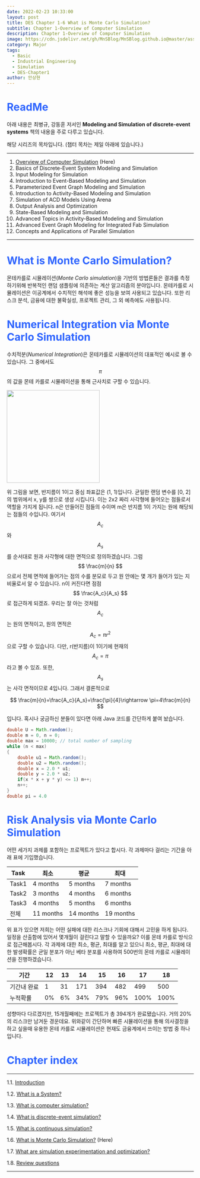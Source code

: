 ```yaml
---
date: 2022-02-23 10:33:00
layout: post
title: DES Chapter 1-6 What is Monte Carlo Simulation?
subtitle: Chapter 1-Overview of Computer Simulation
description: Chapter 1-Overview of Computer Simulation
image: https://cdn.jsdelivr.net/gh/MnSBlog/MnSBlog.github.io@master/assets/img/posts/Major/Simulation/1_6_1_Fig_1_9.PNG
category: Major
tags:
  - Basic
  - Industrial Engineering
  - Simulation
  - DES-Chapter1
author: 안상현
---
```




# <span style="color:#2E64FE">ReadMe</span>

 아래 내용은 최병규, 강동훈 저서인 **Modeling and Simulation of discrete-event systems**  책의 내용을 주로 다루고 있습니다. 

 해당 시리즈의 목차입니다. (챕터 목차는 제일 아래에 있습니다.)

---

1. [Overview of Computer Simulation](https://mnsblog.github.io/MJ-SM-Chp1-1Intro/) (Here)
2. Basics of Discrete-Event System Modeling and Simulation
3. Input Modeling for Simulation
4. Introduction to Event-Based Modeling and Simulation
5. Parameterized Event Graph Modeling and Simulation
6. Introduction to Activity-Based Modeling and Simulation
7. Simulation of ACD Models Using Arena
8. Output Analysis and Optimization
9. State-Based Modeling and Simulation
10. Advanced Topics in Activity-Based Modeling and Simulation
11. Advanced Event Graph Modeling for Integrated Fab Simulation
12. Concepts and Applications of Parallel Simulation

---

# <span style="color:#2E64FE">What is Monte Carlo Simulation?</span>

 몬테카를로 시뮬레이션(*Monte Carlo simulation*)을 기반의 방법론들은 결과를 측정하기위해 반복적인 랜덤 샘플링에 의존하는 계산 알고리즘의 분야입니다. 몬테카를로 시뮬레이션은 이공계에서 수치적인 해석에 좋은 성능을 보여 사용되고 있습니다. 또한 리스크 분석, 금융에 대한 불확실성, 프로젝트 관리, 그 외 예측에도 사용됩니다.

# <span style="color:#2E64FE">Numerical Integration via Monte Carlo Simulation</span>

 수치적분(*Numerical Integration*)은 몬테카를로 시뮬레이션의 대표적인 예시로 볼 수 있습니다. 그 중에서도 
$$
\pi
$$
의 값을 몬테 카를로 시뮬레이션을 통해 근사치로 구할 수 있습니다.

 

<img src="https://cdn.jsdelivr.net/gh/MnSBlog/MnSBlog.github.io@master/assets/img/posts/Major/Simulation/1_6_1_Fig_1_9.PNG" height="250px" width="250px" align="center">

위 그림을 보면, 반지름이 1이고 중심 좌표값은 (1, 1)입니다. 균일한 랜덤 변수를 [0, 2]의 범위에서 x, y를 쌍으로 생성 시킵니다. 이는 2x2 짜리 사각형에 들어오는 점들로서 역할을 가지게 됩니다. n은 만들어진 점들의 수이며 m은 반지름 1이 가지는 원에 해당되는 점들의 수입니다. 여기서 
$$
A_c
$$
와
$$
A_s
$$
를 순서대로 원과 사각형에 대한 면적으로 정의하겠습니다. 그럼 
$$
\frac{m}{n}
$$
 으로서 전체 면적에 들어가는 점의 수를 분모로 두고 원 안에는 몇 개가 들어가 있는 지 비율로서 알 수 있습니다. n이 커진다면 점점 
$$
\frac{A_c}{A_s}
$$
로 접근하게 되겠죠. 우리는 잘 아는 것처럼 
$$
A_c
$$
는 원의 면적이고, 원의 면적은
$$
A_c=\pi r^2
$$
으로 구할 수 있습니다. 다만, r(반지름)이 1이기에 현재의 
$$
A_c=\pi
$$
라고 볼 수 있죠. 또한, 
$$
A_s
$$
는 사각 면적이므로 4입니다. 그래서 결론적으로


$$
\frac{m}{n}=\frac{A_c}{A_s}=\frac{\pi}{4}\rightarrow \pi=4\frac{m}{n}
$$


입니다. 혹시나 궁금하신 분들이 있다면 아래 Java 코드를 간단하게 붙여 놨습니다.

```java
double U = Math.random();
double m = 0, n = 0;
double max = 10000; // total number of sampling
while (n < max)
{
    double u1 = Math.random();
    double u2 = Math.random();
    double x = 2.0 * u1;
    double y = 2.0 * u2;
    if(x * x + y * y) <= 1) m++;
    n++;
}
double pi = 4.0
```

# <span style="color:#2E64FE">Risk Analysis via Monte Carlo Simulation</span>

 어떤 세가지 과제를 포함하는 프로젝트가 있다고 합시다. 각 과제마다 걸리는 기간을 아래 표에 기입했습니다.

| Task  | 최소      | 평균      | 최대      |
| ----- | --------- | --------- | --------- |
| Task1 | 4 months  | 5 months  | 7 months  |
| Task2 | 3 months  | 4 months  | 6 months  |
| Task3 | 4 months  | 5 months  | 6 months  |
| 전체  | 11 months | 14 months | 19 months |

 위 표가 있으면 저희는 어떤 실패에 대한 리스크나 기회에 대해서  고민을 하게 됩니다. 일정을 산출함에 있어서 몇개월이 걸린다고 말할 수 있을까요? 이를 몬테 카를로 방식으로 접근해봅시다. 각 과제에 대한 최소, 평균, 최대를 알고 있으니 최소, 평균, 최대에 대한 발생확률은 균일 분포가 아닌 베타 분포를 사용하여 500번의 몬테 카를로 시뮬레이션을 진행하겠습니다. 

| 기간        | 12   | 13   | 14   | 15   | 16   | 17   | 18   |
| ----------- | ---- | ---- | ---- | ---- | ---- | ---- | ---- |
| 기간내 완료 | 1    | 31   | 171  | 394  | 482  | 499  | 500  |
| 누적확률    | 0%   | 6%   | 34%  | 79%  | 96%  | 100% | 100% |

 성향마다 다르겠지만, 15개월째에는 프로젝트가 총 394개가 완료됐습니다. 거의 20%의 리스크만 남겨둔 경운데요. 위와같이 간단하며 빠른 시뮬레이션을 통해 의사결정을 하고 싶을때 유용한 몬테 카를로 시뮬레이션은 현재도 금융계에서 쓰이는 방법 중 하나입니다.

# <span style="color:#2E64FE">Chapter index</span>

---

1.1. [Introduction](https://mnsblog.github.io/MJ-SM-Chp1-1/) 

1.2. [What is a System?](https://mnsblog.github.io/MJ-SM-Chp1-2/) 

1.3. [What is computer simulation?](https://mnsblog.github.io/MJ-SM-Chp1-3/)

1.4. [What is discrete-event simulation?](https://mnsblog.github.io/MJ-SM-Chp1-4/)

1.5. [What is continuous simulation?](https://mnsblog.github.io/MJ-SM-Chp1-5/)

1.6. [What is Monte Carlo Simulation?](https://mnsblog.github.io/MJ-SM-Chp1-6/) (Here)

1.7. [What are simulation experimentation and optimization?](https://mnsblog.github.io/MJ-SM-Chp1-7/)

1.8. [Review questions](https://mnsblog.github.io/MJ-SM-Chp1-8/)

---

